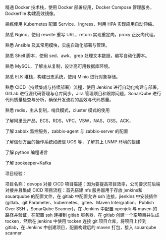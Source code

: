 精通 Docker 技术栈，使用 Docker 部署应用，Docker Compose 管理服务，Dockerfile 构建高效镜像。

熟练使用 Kubernetes 配置 Service、Ingress，利用 HPA 实现应用自动伸缩。

熟悉 Nginx，使用 rewrite 重写 URL，return 实现重定向，proxy 正反向代理。

熟悉 Ansible 及其常用模块，实施自动化部署与管理。

熟悉 Shell 脚本，使用 sed、awk、grep 处理文本数据，编写自动化脚本。

熟悉 MySQL，了解主从复制，设计高可用数据库环境。

熟悉 ELK 堆栈，构建日志系统，使用 Minio 进行对象存储。

熟悉 CICD（持续集成与持续部署）流程，使用 Jenkins 进行自动化构建与部署，GitLab 进行源代码管理与仓库同步，Jira 管理项目和跟踪问题，SonarQube 进行代码质量检查与分析，确保开发流程的高效与代码质量。

熟悉 redis，主从复制，哨兵模式，cluster 模式的使用

了解阿里云产品，ECS，RDS，VPC，VSW，NAS，OSS，ACK，

了解 zabbix 监控服务，zabbix-agent 与 zabbix-server 的配置

了解信创方面的操作系统如统信 UOS 等，了解其上 LNMP 环境的搭建

了解 python 编程语言

了解 zookeeper+Kafka

项目经验：

项目名称：devops 对接 CICD
项目描述：因为要提高项目效率，公司要求前后端对接并且集成 CICD 
项目流程：首先搭建 nfs 服务器用于存放 jenkins和souarquube 的配置文件，在 gitlab 中配置允许 ssh 连接，jienkins 中安装插件(gitlab、git Parameter、kubernetes、gitee、Maven Intergration、Publish Over SSH ，SonarQube Scanner)，在 Jenkins 中配置 openjdk 与 maven 的路径并验证，在配置 ssh 连接到 gitlab 服务器，在 gitlab 创建一个空项目并生成 tocken，然后在 jenkins 中使用 tocken 连接 git 项目仓库，将项目上传到 gitlab，在 Jenkins 中创建项目，配置构建后的 maven 打包，接入 souarqube scanner